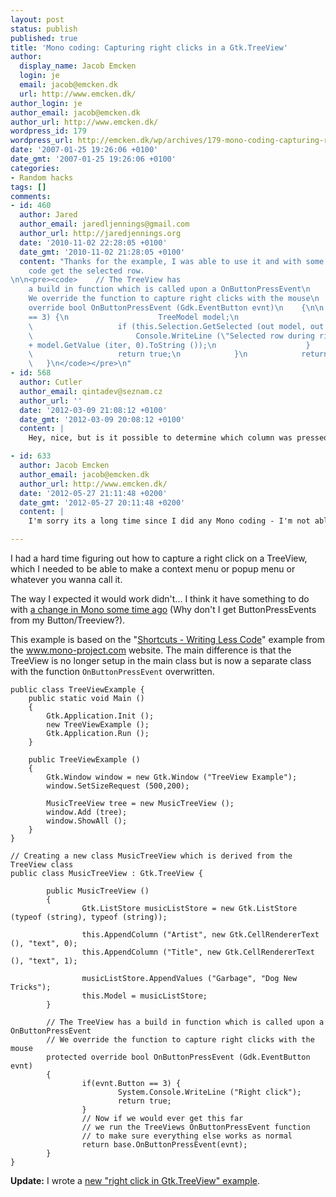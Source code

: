 ```yaml
---
layout: post
status: publish
published: true
title: 'Mono coding: Capturing right clicks in a Gtk.TreeView'
author:
  display_name: Jacob Emcken
  login: je
  email: jacob@emcken.dk
  url: http://www.emcken.dk/
author_login: je
author_email: jacob@emcken.dk
author_url: http://www.emcken.dk/
wordpress_id: 179
wordpress_url: http://emcken.dk/wp/archives/179-mono-coding-capturing-right-clicks-in-a-gtktreeview.html
date: '2007-01-25 19:26:06 +0100'
date_gmt: '2007-01-25 19:26:06 +0100'
categories:
- Random hacks
tags: []
comments:
- id: 460
  author: Jared
  author_email: jaredljennings@gmail.com
  author_url: http://jaredjennings.org
  date: '2010-11-02 22:28:05 +0100'
  date_gmt: '2010-11-02 21:28:05 +0100'
  content: "Thanks for the example, I was able to use it and with some additional
    code get the selected row.
\n\n<pre><code>    // The TreeView has
    a build in function which is called upon a OnButtonPressEvent\n    //
    We override the function to capture right clicks with the mouse\n    protected
    override bool OnButtonPressEvent (Gdk.EventButton evnt)\n    {\n\n            if(evnt.Button
    == 3) {\n                    TreeModel model;\n                    TreeIter iter;\n
    \                   if (this.Selection.GetSelected (out model, out iter)) {\n
    \                       Console.WriteLine (\"Selected row during right click\"
    + model.GetValue (iter, 0).ToString ());\n                    }               \n
    \                   return true;\n            }\n            return base.OnButtonPressEvent(evnt);\n
    \   }\n</code></pre>\n"
- id: 568
  author: Cutler
  author_email: qintadev@seznam.cz
  author_url: ''
  date: '2012-03-09 21:08:12 +0100'
  date_gmt: '2012-03-09 20:08:12 +0100'
  content: |
    Hey, nice, but is it possible to determine which column was pressed? Not just row? Respectively which node exactly was pressed?

- id: 633
  author: Jacob Emcken
  author_email: jacob@emcken.dk
  author_url: http://www.emcken.dk/
  date: '2012-05-27 21:11:48 +0200'
  date_gmt: '2012-05-27 20:11:48 +0200'
  content: |
    I'm sorry its a long time since I did any Mono coding - I'm not able to help sorry.

---
```

I had a hard time figuring out how to capture a right click on a TreeView,
which I needed to be able to make a context menu or popup menu or whatever you wanna call it.

The way I expected it would work didn't... I think it have something to do with [a change in Mono some time ago][1] (Why don't I get ButtonPressEvents from my Button/Treeview?).

[1]: http://gtk-sharp.sourceforge.net/faq.html#3.3

This example is based on the "[Shortcuts - Writing Less Code][2]" example from the www.mono-project.com website.
The main difference is that the TreeView is no longer setup in the main class but is now a separate class with the function `OnButtonPressEvent` overwritten.

[2]: http://www.mono-project.com/GtkSharp_TreeView_Tutorial#Shortcuts_-_Writing_Less_Code

    public class TreeViewExample {
    	public static void Main ()
    	{
    		Gtk.Application.Init ();
    		new TreeViewExample ();
    		Gtk.Application.Run ();
    	}

    	public TreeViewExample ()
    	{
    		Gtk.Window window = new Gtk.Window ("TreeView Example");
    		window.SetSizeRequest (500,200);

    		MusicTreeView tree = new MusicTreeView ();
    		window.Add (tree);
    		window.ShowAll ();
    	}
    }

    // Creating a new class MusicTreeView which is derived from the TreeView class
    public class MusicTreeView : Gtk.TreeView {

            public MusicTreeView ()
            {
            		Gtk.ListStore musicListStore = new Gtk.ListStore (typeof (string), typeof (string));

            		this.AppendColumn ("Artist", new Gtk.CellRendererText (), "text", 0);
            		this.AppendColumn ("Title", new Gtk.CellRendererText (), "text", 1);

            		musicListStore.AppendValues ("Garbage", "Dog New Tricks");
            		this.Model = musicListStore;
            }

            // The TreeView has a build in function which is called upon a OnButtonPressEvent
            // We override the function to capture right clicks with the mouse
            protected override bool OnButtonPressEvent (Gdk.EventButton evnt)
            {
                    if(evnt.Button == 3) {
                            System.Console.WriteLine ("Right click");
                            return true;
                    }
                    // Now if we would ever get this far
                    // we run the TreeViews OnButtonPressEvent function
                    // to make sure everything else works as normal
                    return base.OnButtonPressEvent(evnt);
            }
    }

**Update:** I wrote a [new "right click in Gtk.TreeView" example][1].

[1]: 2007-02-26-gtktreeview-right-click-part-2.md
